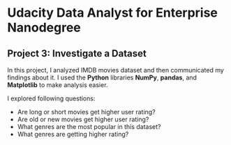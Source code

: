 # Udacity Data Analyst for Enterprise Nanodegree

## Project 3: Investigate a Dataset

In this project, I analyzed IMDB movies dataset and then communicated my findings about it. I used the **Python** libraries **NumPy**, **pandas**, and **Matplotlib** to make analysis easier.

I explored following questions:

 - Are long or short movies get higher user rating?
 - Are old or new movies get higher user rating?
 - What genres are the most popular in this dataset?
 - What genres are getting higher rating?
 
